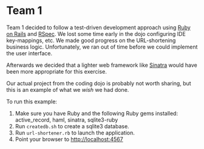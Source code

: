 Team 1
======

Team 1 decided to follow a test-driven development approach using [Ruby on Rails](http://rubyonrails.org/) and [RSpec](http://rspec.info/). We lost some time early in the dojo configuring IDE key-mappings, etc. We made good progress on the URL-shortening business logic. Unfortunately, we ran out of time before we could implement the user interface.

Afterwards we decided that a lighter web framework like [Sinatra](http://www.sinatrarb.com/) would have been more appropriate for this exercise.

Our actual project from the coding dojo is probably not worth sharing, but this is an example of what we *wish* we had done.

To run this example:

1. Make sure you have Ruby and the following Ruby gems installed: active_record, haml, sinatra, sqlite3-ruby
2. Run <code>createdb.sh</code> to create a sqlite3 database.
3. Run <code>url-shortener.rb</code> to launch the application.
4. Point your browser to <http://localhost:4567>
